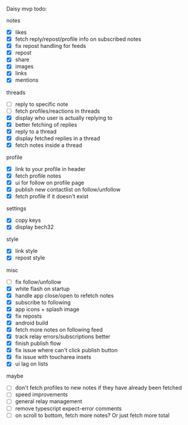 Daisy mvp todo:

notes

- [x] likes
- [x] fetch reply/repost/profile info on subscribed notes
- [x] fix repost handling for feeds
- [x] repost
- [x] share
- [x] images
- [x] links
- [x] mentions

threads

- [ ] reply to specific note
- [ ] fetch profiles/reactions in threads
- [x] display who user is actually replying to
- [x] better fetching of replies
- [x] reply to a thread
- [x] display fetched replies in a thread
- [x] fetch notes inside a thread

profile

- [x] link to your profile in header
- [x] fetch profile notes
- [x] ui for follow on profile page
- [x] publish new contactlist on follow/unfollow
- [x] fetch profile if it doesn't exist

settings

- [x] copy keys
- [x] display bech32

style

- [x] link style
- [x] repost style

misc

- [ ] fix follow/unfollow
- [x] white flash on startup
- [x] handle app close/open to refetch notes
- [x] subscribe to following
- [x] app icons + splash image
- [x] fix reposts
- [x] android build
- [x] fetch more notes on following feed
- [x] track relay errors/subscriptions better
- [x] finish publish flow
- [x] fix issue where can't click publish button
- [x] fix issue with toucharea insets
- [x] ui lag on lists

maybe

- [ ] don't fetch profiles to new notes if they have already been fetched
- [ ] speed improvements
- [ ] general relay management
- [ ] remove typescript expect-error comments
- [ ] on scroll to bottom, fetch more notes? Or just fetch more total
